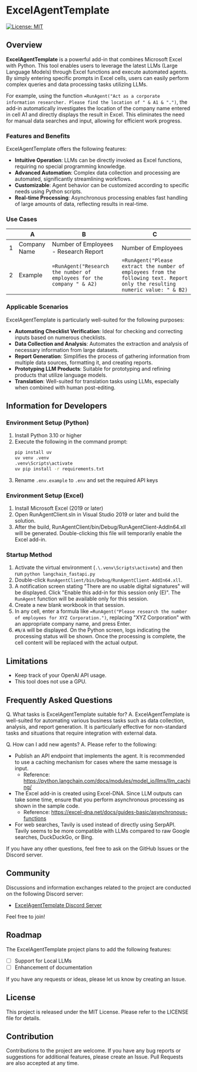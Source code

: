 # ExcelAgentTemplate

[![License: MIT](https://img.shields.io/badge/License-MIT-yellow.svg)](https://opensource.org/licenses/MIT)

## Overview

**ExcelAgentTemplate** is a powerful add-in that combines Microsoft Excel with Python. This tool enables users to leverage the latest LLMs (Large Language Models) through Excel functions and execute automated agents. By simply entering specific prompts in Excel cells, users can easily perform complex queries and data processing tasks utilizing LLMs.

For example, using the function `=RunAgent("Act as a corporate information researcher. Please find the location of " & A1 & ".")`, the add-in automatically investigates the location of the company name entered in cell A1 and directly displays the result in Excel. This eliminates the need for manual data searches and input, allowing for efficient work progress.

### Features and Benefits

ExcelAgentTemplate offers the following features:

- **Intuitive Operation**: LLMs can be directly invoked as Excel functions, requiring no special programming knowledge.
- **Advanced Automation**: Complex data collection and processing are automated, significantly streamlining workflows.
- **Customizable**: Agent behavior can be customized according to specific needs using Python scripts.
- **Real-time Processing**: Asynchronous processing enables fast handling of large amounts of data, reflecting results in real-time.

### Use Cases

|     | A        | B                                                                  | C                                                                                                                              |
| --- | -------- | ------------------------------------------------------------------ | ------------------------------------------------------------------------------------------------------------------------------ |
| 1   | Company Name   | Number of Employees - Research Report                                             | Number of Employees                                                                                                                       |
| 2   | Example  | `=RunAgent("Research the number of employees for the company " & A2)`           | `=RunAgent("Please extract the number of employees from the following text. Report only the resulting numeric value: " & B2)`                  |

### Applicable Scenarios

ExcelAgentTemplate is particularly well-suited for the following purposes:

- **Automating Checklist Verification**: Ideal for checking and correcting inputs based on numerous checklists.
- **Data Collection and Analysis**: Automates the extraction and analysis of necessary information from large datasets.
- **Report Generation**: Simplifies the process of gathering information from multiple data sources, formatting it, and creating reports.
- **Prototyping LLM Products**: Suitable for prototyping and refining products that utilize language models.
- **Translation**: Well-suited for translation tasks using LLMs, especially when combined with human post-editing.

## Information for Developers

### Environment Setup (Python)

1. Install Python 3.10 or higher
2. Execute the following in the command prompt:
   ```bash
   pip install uv
   uv venv .venv
   .venv\Scripts\activate
   uv pip install -r requirements.txt
   ```
3. Rename `.env.example` to `.env` and set the required API keys

### Environment Setup (Excel)

1. Install Microsoft Excel (2019 or later)
2. Open RunAgentClient.sln in Visual Studio 2019 or later and build the solution.
3. After the build, RunAgentClient/bin/Debug/RunAgentClient-AddIn64.xll will be generated. Double-clicking this file will temporarily enable the Excel add-in.

### Startup Method

1. Activate the virtual environment (`.\.venv\Scripts\activate`) and then run `python langchain_fastapi.py`
2. Double-click `RunAgentClient/bin/Debug/RunAgentClient-AddIn64.xll`.
3. A notification screen stating "There are no usable digital signatures" will be displayed. Click "Enable this add-in for this session only (E)". The `RunAgent` function will be available only for this session.
4. Create a new blank workbook in that session.
5. In any cell, enter a formula like `=RunAgent("Please research the number of employees for XYZ Corporation.")`, replacing "XYZ Corporation" with an appropriate company name, and press Enter.
6. `#N/A` will be displayed. On the Python screen, logs indicating the processing status will be shown. Once the processing is complete, the cell content will be replaced with the actual output.

## Limitations

- Keep track of your OpenAI API usage.
- This tool does not use a GPU.

## Frequently Asked Questions

Q. What tasks is ExcelAgentTemplate suitable for?
A. ExcelAgentTemplate is well-suited for automating various business tasks such as data collection, analysis, and report generation. It is particularly effective for non-standard tasks and situations that require integration with external data.

Q. How can I add new agents?
A. Please refer to the following:
- Publish an API endpoint that implements the agent. It is recommended to use a caching mechanism for cases where the same message is input.
	- Reference: https://python.langchain.com/docs/modules/model_io/llms/llm_caching/
- The Excel add-in is created using Excel-DNA. Since LLM outputs can take some time, ensure that you perform asynchronous processing as shown in the sample code.
	- Reference: https://excel-dna.net/docs/guides-basic/asynchronous-functions
- For web searches, Tavily is used instead of directly using SerpAPI. Tavily seems to be more compatible with LLMs compared to raw Google searches, DuckDuckGo, or Bing.

If you have any other questions, feel free to ask on the GitHub Issues or the Discord server.

## Community

Discussions and information exchanges related to the project are conducted on the following Discord server:
- [ExcelAgentTemplate Discord Server](https://discord.gg/yCU6DwTX)

Feel free to join!

## Roadmap

The ExcelAgentTemplate project plans to add the following features:

- [ ] Support for Local LLMs
- [ ] Enhancement of documentation

If you have any requests or ideas, please let us know by creating an Issue.

## License

This project is released under the MIT License. Please refer to the LICENSE file for details.

## Contribution

Contributions to the project are welcome. If you have any bug reports or suggestions for additional features, please create an Issue. Pull Requests are also accepted at any time.
